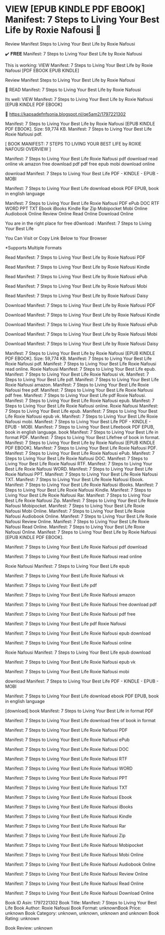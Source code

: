 # VIEW [EPUB KINDLE PDF EBOOK] Manifest: 7 Steps to Living Your Best Life by  Roxie Nafousi 📃
Review Manifest Steps to Living Your Best Life by Roxie Nafousi

✔️ 𝐅𝐑𝐄𝐄 Manifest: 7 Steps to Living Your Best Life by Roxie Nafousi

This is working: VIEW Manifest: 7 Steps to Living Your Best Life by Roxie Nafousi [PDF EBOOK EPUB KINDLE]


Review Manifest Steps to Living Your Best Life by Roxie Nafousi

📃 READ Manifest: 7 Steps to Living Your Best Life by Roxie Nafousi

Its well: VIEW Manifest: 7 Steps to Living Your Best Life by Roxie Nafousi [EPUB KINDLE PDF EBOOK]



🌈 https://kapsadefnfsonia.blogspot.nl/qe5am2/1797221302



Manifest: 7 Steps to Living Your Best Life by Roxie Nafousi [EPUB KINDLE PDF EBOOK]. Size: 59,774 KB. Manifest: 7 Steps to Living Your Best Life Roxie Nafousi pdf.

[ BOOK MANIFEST: 7 STEPS TO LIVING YOUR BEST LIFE by ROXIE NAFOUSI OVERVIEW ]

Manifest: 7 Steps to Living Your Best Life Roxie Nafousi pdf download read online vk amazon free download pdf pdf free epub mobi download online

download Manifest: 7 Steps to Living Your Best Life PDF - KINDLE - EPUB - MOBI

Manifest: 7 Steps to Living Your Best Life download ebook PDF EPUB, book in english language

Manifest: 7 Steps to Living Your Best Life Roxie Nafousi PDF ePub DOC RTF WORD PPT TXT Ebook iBooks Kindle Rar Zip Mobipocket Mobi Online Audiobook Online Review Online Read Online Download Online

You are in the right place for free d0wnload : Manifest: 7 Steps to Living Your Best Life

You Can Visit or Copy Link Below to Your Browser

*Supports Multiple Formats

Read Manifest: 7 Steps to Living Your Best Life by Roxie Nafousi PDF

Read Manifest: 7 Steps to Living Your Best Life by Roxie Nafousi Kindle

Read Manifest: 7 Steps to Living Your Best Life by Roxie Nafousi ePub

Read Manifest: 7 Steps to Living Your Best Life by Roxie Nafousi Mobi

Read Manifest: 7 Steps to Living Your Best Life by Roxie Nafousi Daisy

Download Manifest: 7 Steps to Living Your Best Life by Roxie Nafousi PDF

Download Manifest: 7 Steps to Living Your Best Life by Roxie Nafousi Kindle

Download Manifest: 7 Steps to Living Your Best Life by Roxie Nafousi ePub

Download Manifest: 7 Steps to Living Your Best Life by Roxie Nafousi Mobi

Download Manifest: 7 Steps to Living Your Best Life by Roxie Nafousi Daisy

Manifest: 7 Steps to Living Your Best Life by Roxie Nafousi [EPUB KINDLE PDF EBOOK]. Size: 59,774 KB. Manifest: 7 Steps to Living Your Best Life Roxie Nafousi pdf. Manifest: 7 Steps to Living Your Best Life Roxie Nafousi read online. Roxie Nafousi Manifest: 7 Steps to Living Your Best Life epub. Manifest: 7 Steps to Living Your Best Life Roxie Nafousi vk. Manifest: 7 Steps to Living Your Best Life pdf. Manifest: 7 Steps to Living Your Best Life Roxie Nafousi amazon. Manifest: 7 Steps to Living Your Best Life Roxie Nafousi free pdf. Manifest: 7 Steps to Living Your Best Life Roxie Nafousi pdf free. Manifest: 7 Steps to Living Your Best Life pdf Roxie Nafousi. Manifest: 7 Steps to Living Your Best Life Roxie Nafousi epub. Manifest: 7 Steps to Living Your Best Life Roxie Nafousi online. Roxie Nafousi Manifest: 7 Steps to Living Your Best Life epub. Manifest: 7 Steps to Living Your Best Life Roxie Nafousi epub vk. Manifest: 7 Steps to Living Your Best Life Roxie Nafousi mobi. Manifest: 7 Steps to Living Your Best Life PDF - KINDLE - EPUB - MOBI. Manifest: 7 Steps to Living Your Best Lifeebook PDF EPUB, book in english language. book Manifest: 7 Steps to Living Your Best Life in format PDF. Manifest: 7 Steps to Living Your Best Lifefree of book in format. Manifest: 7 Steps to Living Your Best Life by Roxie Nafousi [EPUB KINDLE PDF EBOOK]. Manifest: 7 Steps to Living Your Best Life Roxie Nafousi PDF. Manifest: 7 Steps to Living Your Best Life Roxie Nafousi ePub. Manifest: 7 Steps to Living Your Best Life Roxie Nafousi DOC. Manifest: 7 Steps to Living Your Best Life Roxie Nafousi RTF. Manifest: 7 Steps to Living Your Best Life Roxie Nafousi WORD. Manifest: 7 Steps to Living Your Best Life Roxie Nafousi PPT. Manifest: 7 Steps to Living Your Best Life Roxie Nafousi TXT. Manifest: 7 Steps to Living Your Best Life Roxie Nafousi Ebook. Manifest: 7 Steps to Living Your Best Life Roxie Nafousi iBooks. Manifest: 7 Steps to Living Your Best Life Roxie Nafousi Kindle. Manifest: 7 Steps to Living Your Best Life Roxie Nafousi Rar. Manifest: 7 Steps to Living Your Best Life Roxie Nafousi Zip. Manifest: 7 Steps to Living Your Best Life Roxie Nafousi Mobipocket. Manifest: 7 Steps to Living Your Best Life Roxie Nafousi Mobi Online. Manifest: 7 Steps to Living Your Best Life Roxie Nafousi Audiobook Online. Manifest: 7 Steps to Living Your Best Life Roxie Nafousi Review Online. Manifest: 7 Steps to Living Your Best Life Roxie Nafousi Read Online. Manifest: 7 Steps to Living Your Best Life Roxie Nafousi Online. Manifest: 7 Steps to Living Your Best Life by Roxie Nafousi [EPUB KINDLE PDF EBOOK].

Manifest: 7 Steps to Living Your Best Life Roxie Nafousi pdf download

Manifest: 7 Steps to Living Your Best Life Roxie Nafousi read online

Roxie Nafousi Manifest: 7 Steps to Living Your Best Life epub

Manifest: 7 Steps to Living Your Best Life Roxie Nafousi vk

Manifest: 7 Steps to Living Your Best Life pdf

Manifest: 7 Steps to Living Your Best Life Roxie Nafousi amazon

Manifest: 7 Steps to Living Your Best Life Roxie Nafousi free download pdf

Manifest: 7 Steps to Living Your Best Life Roxie Nafousi pdf free

Manifest: 7 Steps to Living Your Best Life pdf Roxie Nafousi

Manifest: 7 Steps to Living Your Best Life Roxie Nafousi epub download

Manifest: 7 Steps to Living Your Best Life Roxie Nafousi online

Roxie Nafousi Manifest: 7 Steps to Living Your Best Life epub download

Manifest: 7 Steps to Living Your Best Life Roxie Nafousi epub vk

Manifest: 7 Steps to Living Your Best Life Roxie Nafousi mobi

download Manifest: 7 Steps to Living Your Best Life PDF - KINDLE - EPUB - MOBI

Manifest: 7 Steps to Living Your Best Life download ebook PDF EPUB, book in english language

[download] book Manifest: 7 Steps to Living Your Best Life in format PDF

Manifest: 7 Steps to Living Your Best Life download free of book in format

Manifest: 7 Steps to Living Your Best Life Roxie Nafousi PDF

Manifest: 7 Steps to Living Your Best Life Roxie Nafousi ePub

Manifest: 7 Steps to Living Your Best Life Roxie Nafousi DOC

Manifest: 7 Steps to Living Your Best Life Roxie Nafousi RTF

Manifest: 7 Steps to Living Your Best Life Roxie Nafousi WORD

Manifest: 7 Steps to Living Your Best Life Roxie Nafousi PPT

Manifest: 7 Steps to Living Your Best Life Roxie Nafousi TXT

Manifest: 7 Steps to Living Your Best Life Roxie Nafousi Ebook

Manifest: 7 Steps to Living Your Best Life Roxie Nafousi iBooks

Manifest: 7 Steps to Living Your Best Life Roxie Nafousi Kindle

Manifest: 7 Steps to Living Your Best Life Roxie Nafousi Rar

Manifest: 7 Steps to Living Your Best Life Roxie Nafousi Zip

Manifest: 7 Steps to Living Your Best Life Roxie Nafousi Mobipocket

Manifest: 7 Steps to Living Your Best Life Roxie Nafousi Mobi Online

Manifest: 7 Steps to Living Your Best Life Roxie Nafousi Audiobook Online

Manifest: 7 Steps to Living Your Best Life Roxie Nafousi Review Online

Manifest: 7 Steps to Living Your Best Life Roxie Nafousi Read Online

Manifest: 7 Steps to Living Your Best Life Roxie Nafousi Download Online

Book ID Asin: 1797221302
Book Title: Manifest: 7 Steps to Living Your Best Life
Book Author: Roxie Nafousi
Book Format: unknownBook Price: unknown
Book Category: unknown, unknown, unknown and unknown
Book Rating: unknown

Book Review: unknown
